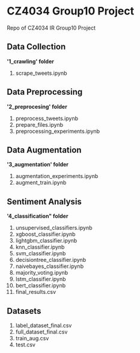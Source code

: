 # CZ4034 Group10 Project
Repo of CZ4034 IR Group10 Project

## Data Collection
**'1_crawling' folder**
1. scrape_tweets.ipynb

## Data Preprocessing
**'2_preprocesing' folder**
1. preprocess_tweets.ipynb
2. prepare_files.ipynb
3. preprocessing_experiments.ipynb

## Data Augmentation
**'3_augmentation' folder**
1. augmentation_experiments.ipynb
2. augment_train.ipynb

## Sentiment Analysis
**'4_classification" folder**
1. unsupervised_classifiers.ipynb
2. xgboost_classifier.ipynb
3. lightgbm_classifier.ipynb
4. knn_classifier.ipynb
5. svm_classifier.ipynb
6. decisiontree_classifier.ipynb
7. naivebayes_classifier.ipynb
8. majority_voting.ipynb
9. lstm_classifier.ipynb
10. bert_classifier.ipynb
11. final_results.csv


## Datasets
1. label_dataset_final.csv
2. full_dataset_final.csv
3. train_aug.csv
4. test.csv